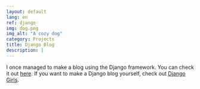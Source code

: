 ```yaml
---
layout: default
lang: en
ref: django
img: dog.png
img_alt: "A cozy dog"
category: Projects
title: Django Blog
description: |
---
```

I once managed to make a blog using the Django framework. You can check it out [here](/django/). If you want to make a Django blog yourself, check out [Django Girls](https://djangogirls.org/).